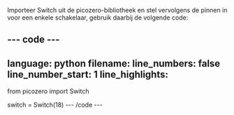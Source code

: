 Importeer Switch uit de picozero-bibliotheek en stel vervolgens de pinnen in voor een enkele schakelaar, gebruik daarbij de volgende code:

--- code ---
---
language: python filename: line_numbers: false line_number_start: 1
line_highlights:
---
from picozero import Switch

switch = Switch(18) --- /code ---
